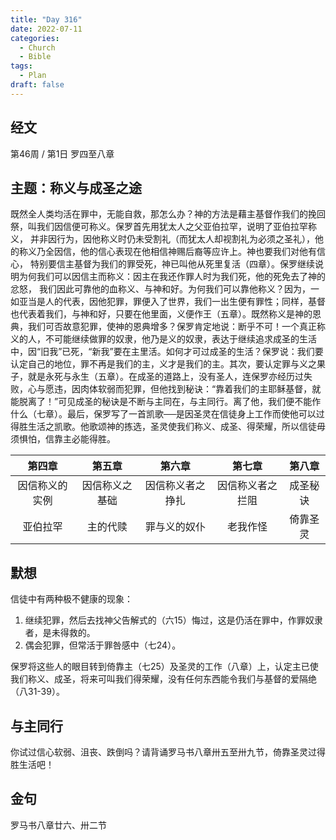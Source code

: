 ```yaml
---
title: "Day 316"
date: 2022-07-11
categories:
  - Church
  - Bible
tags:
  - Plan
draft: false
---
```


## 经文
第46周 / 第1日 罗四至八章

## 主题：称义与成圣之途
既然全人类均活在罪中，无能自救，那怎么办？神的方法是藉主基督作我们的挽回祭，叫我们因信便可称义。保罗首先用犹太人之父亚伯拉罕，说明了亚伯拉罕称义，
并非因行为，因他称义时仍未受割礼（而犹太人却视割礼为必须之圣礼），他的称义乃全因信，他的信心表现在他相信神赐后裔等应许上。神也要我们对他有信心，
特别要信主基督为我们的罪受死，神已叫他从死里复活（四章）。保罗继续说明为何我们可以因信主而称义：因主在我还作罪人时为我们死，他的死免去了神的忿怒，
我们因此可靠他的血称义、与神和好。为何我们可以靠他称义？因为，一如亚当是人的代表，因他犯罪，罪便入了世界，我们一出生便有罪性；同样，基督也代表着我们，与神和好，只要在他里面，义便作王（五章）。既然称义是神的恩典，我们可否故意犯罪，使神的恩典增多？保罗肯定地说：断乎不可！一个真正称义的人，不可能继续做罪的奴隶，他乃是义的奴隶，表达于继续追求成圣的生活中，因“旧我”已死，“新我”要在主里活。如何才可过成圣的生活？保罗说：我们要认定自己的地位，罪不再是我们的主，义才是我们的主。其次，要认定罪与义之果子，就是永死与永生（五章）。在成圣的道路上，没有圣人，连保罗亦经历过失败，心与愿违，因肉体软弱而犯罪，但他找到秘诀：“靠着我们的主耶稣基督，就能脱离了！”可见成圣的秘诀是不断与主同在，与主同行。离了他，我们便不能作什么（七章）。最后，保罗写了一首凯歌──是因圣灵在信徒身上工作而使他可以过得胜生活之凯歌。他歌颂神的拣选，圣灵使我们称义、成圣、得荣耀，所以信徒毋须惧怕，信靠主必能得胜。

|    第四章    |    第五章    |    第六章     |    第七章     |  第八章   |
|:---------:|:---------:|:----------:|:----------:|:------:|
|  因信称义的实例  |  因信称义之基础  |  因信称义者之挣扎  |  因信称义者之拦阻  |  成圣秘诀  |
|   亚伯拉罕    |   主的代赎    |   罪与义的奴仆   |    老我作怪    |  倚靠圣灵  |

## 默想
信徒中有两种极不健康的现象：

1. 继续犯罪，然后去找神父告解式的（六15）悔过，这是仍活在罪中，作罪奴隶者，是未得救的。
2. 偶会犯罪，但常活于罪咎感中（七24）。

保罗将这些人的眼目转到倚靠主（七25）及圣灵的工作（八章）上，认定主已使我们称义、成圣，将来可叫我们得荣耀，没有任何东西能令我们与基督的爱隔绝（八31-39）。

## 与主同行
你试过信心软弱、沮丧、跌倒吗？请背诵罗马书八章卅五至卅九节，倚靠圣灵过得胜生活吧！

## 金句
罗马书八章廿六、卅二节

[comment]: <> (## 附录)

